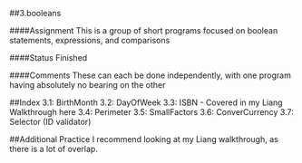 ##3.booleans

####Assignment
This is a group of short programs focused on boolean statements, expressions, and comparisons

####Status
Finished

####Comments
These can each be done independently, with one program having absolutely no bearing on the other

##Index
3.1: BirthMonth
3.2: DayOfWeek
3.3: ISBN - Covered in my Liang Walkthrough here
3.4: Perimeter
3.5: SmallFactors
3.6: ConverCurrency
3.7: Selector (ID validator)

##Additional Practice
I recommend looking at my Liang walkthrough, as there is a lot of overlap.